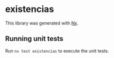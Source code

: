 # existencias

This library was generated with [Nx](https://nx.dev).

## Running unit tests

Run `nx test existencias` to execute the unit tests.
